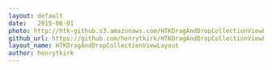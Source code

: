 ```yaml
---
layout: default
date:   2015-06-01
photo: http://htk-github.s3.amazonaws.com/HTKDragAndDropCollectionViewLayoutSS-1.png
github_url: https://github.com/henrytkirk/HTKDragAndDropCollectionViewLayout
layout_name: HTKDragAndDropCollectionViewLayout
author: henrytkirk
---
```

